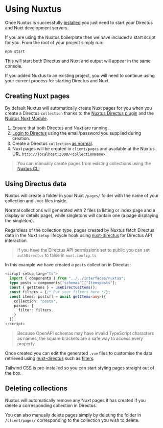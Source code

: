 # Using Nuxtus

Once Nuxtus is successfully [installed](/#installation) you just need to start your Directus and Nuxt development servers.

If you are using the Nuxtus boilerplate then we have included a start script for you. From the root of your project simply run:

```bash
npm start
```

This will start both Directus and Nuxt and output will appear in the same console.

If you added Nuxtus to an existing project, you will need to continue using your current process for starting Directus and Nuxt.

## Creating Nuxt pages

By default Nuxtus will automatically create Nuxt pages for you when you create a Directus `collection` thanks to the [Nuxtus Directus plugin](https://github.com/nuxtus/hook) and the [Nuxtus Nuxt Module](https://github.com/nuxtus/nuxt-module).

1. Ensure that both Directus and Nuxt are running.
2. [Login to Directus](http://0.0.0.0:8055/admin/login) using the email/password you supplied during creation.
3. Create a Directus `collection` [as normal](https://docs.directus.io/configuration/data-model/#creating-a-collection).
4. Nuxt pages will be created in `client/pages` and available at the Nuxtus URL `http://localhost:3000/<collectionName>`. 

> You can manually create pages from existing collections using the [Nuxtus CLI](CLI/)

## Using Directus data

Nuxtus will create a folder in your Nuxt `/pages/` folder with the name of your collection and `.vue` files inside.

Normal collections will generated with 2 files (a listing or index page and a display or details page), while singletons will contain one (a page displaying the singleton).

Regardless of the collection type, pages created by Nuxtus fetch Directus data in the Nuxt `setup` lifecycle hook using [nuxt-directus](https://nuxt-directus.netlify.app/) for Directus API interaction.

> If you have the Directus API permissions set to public you can set `authDirectus` to false in `nuxt.config.ts`

In this example we have created a `posts` collection in Directus:

```typescript
<script setup lang="ts">
  import { components } from "../../interfaces/nuxtus";
  type posts = components["schemas"]["Itemsposts"];
  const { getItems } = useDirectusItems();
  const filters = {/* Put your filters here */};
  const items: posts[] = await getItems<any>({
    collection: "posts",
    params: {
      filter: filters,
    }
  });
</script>
```

> Because OpenAPI schemas may have invalid TypeScript characters as names, the square brackets are a safe way to access every property.

Once created you can edit the generated `.vue` files to customise the data retrieved using [nuxt-directus](https://nuxt-directus.netlify.app/) such as [filters](https://nuxt-directus.netlify.app/usage/useDirectusItems). 

[Tailwind CSS](https://tailwindcss.com) is pre-installed so you can start styling pages straight out of the box.

## Deleting collections

Nuxtus will automatically remove any Nuxt pages it has created if you delete a corresponding collection in Directus.

You can also manually delete pages simply by deleting the folder in `/client/pages/` corresponding to the collection you wish to delete.